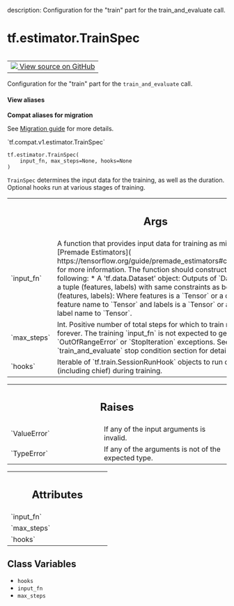 description: Configuration for the "train" part for the train_and_evaluate call.

<div itemscope itemtype="http://developers.google.com/ReferenceObject">
<meta itemprop="name" content="tf.estimator.TrainSpec" />
<meta itemprop="path" content="Stable" />
<meta itemprop="property" content="__new__"/>
<meta itemprop="property" content="hooks"/>
<meta itemprop="property" content="input_fn"/>
<meta itemprop="property" content="max_steps"/>
</div>

# tf.estimator.TrainSpec

<!-- Insert buttons and diff -->

<table class="tfo-notebook-buttons tfo-api nocontent" align="left">
<td>
  <a target="_blank" href="https://github.com/tensorflow/estimator/tree/master/tensorflow_estimator/python/estimator/training.py">
    <img src="https://www.tensorflow.org/images/GitHub-Mark-32px.png" />
    View source on GitHub
  </a>
</td>
</table>



Configuration for the "train" part for the `train_and_evaluate` call.

<section class="expandable">
  <h4 class="showalways">View aliases</h4>
  <p>
<b>Compat aliases for migration</b>
<p>See
<a href="https://www.tensorflow.org/guide/migrate">Migration guide</a> for
more details.</p>
<p>`tf.compat.v1.estimator.TrainSpec`</p>
</p>
</section>

<pre class="devsite-click-to-copy prettyprint lang-py tfo-signature-link">
<code>tf.estimator.TrainSpec(
    input_fn, max_steps=None, hooks=None
)
</code></pre>



<!-- Placeholder for "Used in" -->

`TrainSpec` determines the input data for the training, as well as the
duration. Optional hooks run at various stages of training.

<!-- Tabular view -->
 <table class="responsive fixed orange">
<colgroup><col width="214px"><col></colgroup>
<tr><th colspan="2"><h2 class="add-link">Args</h2></th></tr>

<tr>
<td>
`input_fn`
</td>
<td>
A function that provides input data for training as minibatches.
See [Premade Estimators](
https://tensorflow.org/guide/premade_estimators#create_input_functions)
for more information. The function should construct and return one of
the following:
* A 'tf.data.Dataset' object: Outputs of `Dataset` object must be a
tuple (features, labels) with same constraints as below.
* A tuple (features, labels): Where features is a `Tensor` or a
dictionary of string feature name to `Tensor` and labels is a
`Tensor` or a dictionary of string label name to `Tensor`.
</td>
</tr><tr>
<td>
`max_steps`
</td>
<td>
Int. Positive number of total steps for which to train model.
If `None`, train forever. The training `input_fn` is not expected to
generate `OutOfRangeError` or `StopIteration` exceptions. See the
`train_and_evaluate` stop condition section for details.
</td>
</tr><tr>
<td>
`hooks`
</td>
<td>
Iterable of `tf.train.SessionRunHook` objects to run on all workers
(including chief) during training.
</td>
</tr>
</table>



<!-- Tabular view -->
 <table class="responsive fixed orange">
<colgroup><col width="214px"><col></colgroup>
<tr><th colspan="2"><h2 class="add-link">Raises</h2></th></tr>

<tr>
<td>
`ValueError`
</td>
<td>
If any of the input arguments is invalid.
</td>
</tr><tr>
<td>
`TypeError`
</td>
<td>
If any of the arguments is not of the expected type.
</td>
</tr>
</table>





<!-- Tabular view -->
 <table class="responsive fixed orange">
<colgroup><col width="214px"><col></colgroup>
<tr><th colspan="2"><h2 class="add-link">Attributes</h2></th></tr>

<tr>
<td>
`input_fn`
</td>
<td>

</td>
</tr><tr>
<td>
`max_steps`
</td>
<td>

</td>
</tr><tr>
<td>
`hooks`
</td>
<td>

</td>
</tr>
</table>



## Class Variables

* `hooks` <a id="hooks"></a>
* `input_fn` <a id="input_fn"></a>
* `max_steps` <a id="max_steps"></a>
